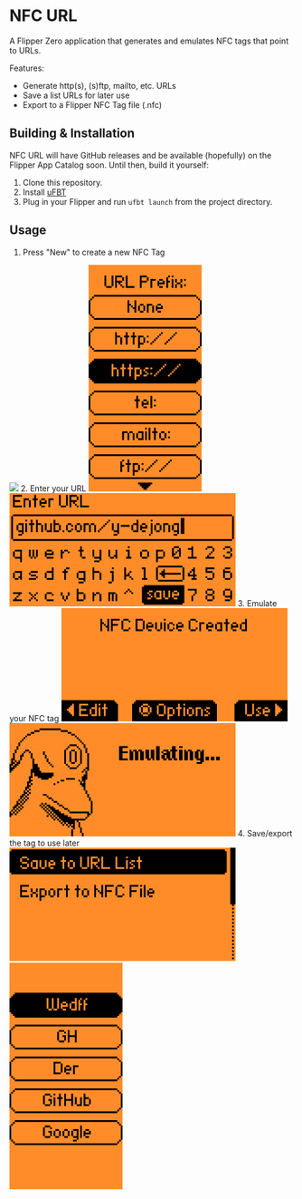 # NFC URL

A Flipper Zero application that generates and emulates NFC tags that point to URLs.

Features:
- Generate http(s), (s)ftp, mailto, etc. URLs
- Save a list URLs for later use
- Export to a Flipper NFC Tag file (.nfc)

## Building & Installation

NFC URL will have GitHub releases and be available (hopefully) on the Flipper App Catalog soon. Until then, build it yourself:

1. Clone this repository.
2. Install [uFBT](https://github.com/flipperdevices/flipperzero-ufbt)
3. Plug in your Flipper and run `ufbt launch` from the project directory.

## Usage

1. Press "New" to create a new NFC Tag
<img src="https://cdn.discordapp.com/attachments/941082548900073472/1252726481851908167/flpr-2024-06-18-13-47-35.png?ex=667343f3&is=6671f273&hm=848211a02a7910ac55572ea728903feac7ad50e4af1a5b98feb8d8a90a69abff&" width="400px" />
2. Enter your URL
<img src="./screenshots/prefix.png" width="200px" /> <img src="./screenshots/enter-url.png" width="400px" />
3. Emulate your NFC tag
<img src="./screenshots/created.png" width="400px" /> <img src="./screenshots/emulate.png" width="400px" />
4. Save/export the tag to use later
<img src="./screenshots/options.png" width="400px" /> <img src="./screenshots/savedlist.png" width="200px" />